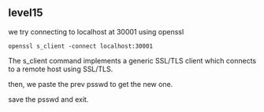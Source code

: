 ## **level15**

we try connecting to localhost at 30001 using openssl

`openssl s_client -connect localhost:30001`

The s_client command implements a generic SSL/TLS client which connects to a remote host using SSL/TLS.

then, we paste the prev psswd to get the new one.

save the psswd and exit.

